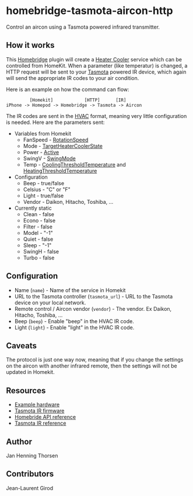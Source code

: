 # homebridge-tasmota-aircon-http
Control an aircon using a Tasmota powered  infrared transmitter.

## How it works

This [Homebridge](https://homebridge.io/) plugin will create a
[Heater Cooler](https://developers.homebridge.io/#/service/HeaterCooler) service
which can be controlled from HomeKit. When a parameter (like temperatur) is
changed, a HTTP request will be sent to your [Tasmota](https://tasmota.github.io/)
powered IR device, which again will send the appropriate IR codes to your air
condition.

Here is an example on how the command can flow:

             [Homekit]            [HTTP]      [IR]
    iPhone -> Homepod -> Homebridge -> Tasmota -> Aircon

The IR codes are sent in the [HVAC](https://tasmota.github.io/docs/Commands/#ir-remote)
format, meaning very little configuration is needed. Here are the parameters sent:

* Variables from Homekit
  * FanSpeed - [RotationSpeed](https://developers.homebridge.io/#/characteristic/RotationSpeed)
  * Mode - [TargetHeaterCoolerState](https://developers.homebridge.io/#/characteristic/TargetHeaterCoolerState)
  * Power - [Active](https://developers.homebridge.io/#/characteristic/Active)
  * SwingV - [SwingMode](https://developers.homebridge.io/#/characteristic/SwingMode)
  * Temp - [CoolingThresholdTemperature](https://developers.homebridge.io/#/characteristic/CoolingThresholdTemperature) and [HeatingThresholdTemperature](https://developers.homebridge.io/#/characteristic/HeatingThresholdTemperature)
* Configuration
  * Beep - true/false
  * Celsius - "C" or "F"
  * Light - true/false
  * Vendor - Daikon, Hitacho, Toshiba, ...
* Currently static
  * Clean - false
  * Econo - false
  * Filter - false
  * Model - "-1"
  * Quiet - false
  * Sleep - "-1"
  * SwingH - false
  * Turbo - false

## Configuration

* Name (```name```) - Name of the service in Homekit
* URL to the Tasmota controller (```tasmota_url```) - URL to the Tasmota device on your local network.
* Remote control / Aircon vendor (```vendor```) - The vendor. Ex Daikon, Hitacho, Toshiba, ...
* Beep (```beep```) - Enable "beep" in the HVAC IR code.
* Light (```light```) - Enable "light" in the HVAC IR code.

## Caveats

The protocol is just one way now, meaning that if you change the settings on the
aircon with another infrared remote, then the settings will not be updated in Homekit.

## Resources

* [Example hardware](https://www.amazon.com/Rakstore-Infrared-Transceiver-Wireless-Development/dp/B09CM7MFQB)
* [Tasmota IR firmware](https://ota.tasmota.com/tasmota/release/tasmota-ir.bin.gz)
* [Homebride API reference](https://developers.homebridge.io/)
* [Tasmota IR reference](https://tasmota.github.io/docs/Tasmota-IR/)

## Author

Jan Henning Thorsen

## Contributors

Jean-Laurent Girod
